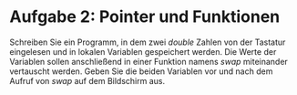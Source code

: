 # Aufgabe 2: Pointer und Funktionen
Schreiben Sie ein Programm, in dem zwei *double* Zahlen von der Tastatur
eingelesen und in lokalen Variablen gespeichert werden. Die Werte der Variablen
sollen anschließend in einer Funktion namens *swap* miteinander vertauscht
werden. Geben Sie die beiden Variablen vor und nach dem Aufruf von *swap* auf
dem Bildschirm aus.
